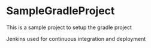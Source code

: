 # SampleGradleProject
This is a sample project to setup the gradle project

Jenkins used for continuous integration and deployment
